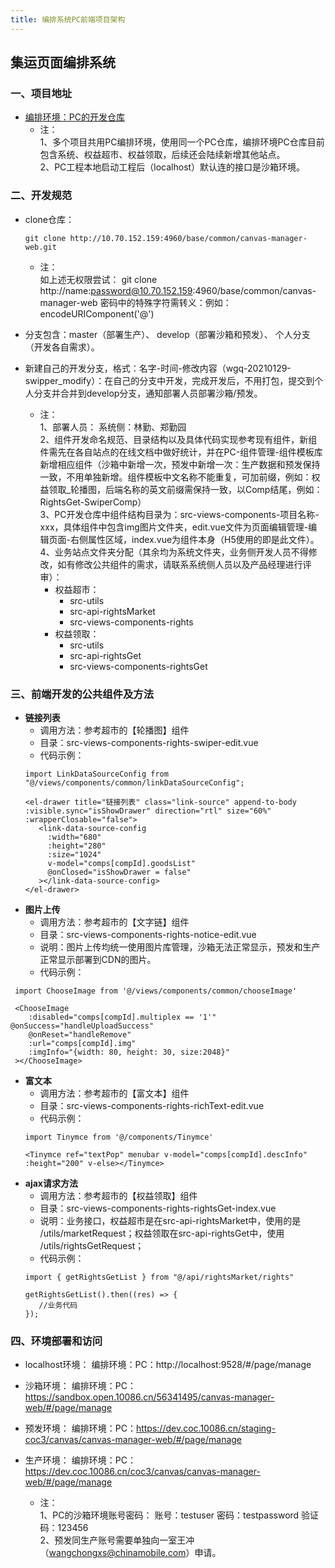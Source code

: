 ```yaml
---
title: 编排系统PC前端项目架构
---
```


## 集运页面编排系统

### 一、项目地址
- [编排环境：PC的开发仓库](http://10.70.152.159:4960/base/common/canvas-manager-web)
  - 注：<br>
1、多个项目共用PC编排环境，使用同一个PC仓库，编排环境PC仓库目前包含系统、权益超市、权益领取，后续还会陆续新增其他站点。<br>
2、PC工程本地启动工程后（localhost）默认连的接口是沙箱环境。     

### 二、开发规范
- clone仓库：

  `git clone http://10.70.152.159:4960/base/common/canvas-manager-web.git`
  - 注：<br>
如上述无权限尝试：
git clone http://name:password@10.70.152.159:4960/base/common/canvas-manager-web
密码中的特殊字符需转义：例如：encodeURIComponent('@')<br/>
- 分支包含：master（部署生产）、 develop（部署沙箱和预发）、 个人分支（开发各自需求）。<br/>
- 新建自己的开发分支，格式：名字-时间-修改内容（wgq-20210129-swipper_modify）：在自己的分支中开发，完成开发后，不用打包，提交到个人分支并合并到develop分支，通知部署人员部署沙箱/预发。<br/>  
  - 注：<br>
1、部署人员：
系统侧：林勤、郑勤园<br>
2、组件开发命名规范、目录结构以及具体代码实现参考现有组件，新组件需先在各自站点的在线文档中做好统计，并在PC-组件管理-组件模板库新增相应组件（沙箱中新增一次，预发中新增一次：生产数据和预发保持一致，不用单独新增。组件模板中文名称不能重复，可加前缀，例如：权益领取_轮播图，后端名称的英文前缀需保持一致，以Comp结尾，例如：RightsGet-SwiperComp）<br>
3、PC开发仓库中组件结构目录为：src-views-components-项目名称-xxx，具体组件中包含img图片文件夹，edit.vue文件为页面编辑管理-编辑页面-右侧属性区域，index.vue为组件本身（H5使用的即是此文件）。<br>
4、业务站点文件夹分配（其余均为系统文件夹，业务侧开发人员不得修改，如有修改公共组件的需求，请联系系统侧人员以及产品经理进行评审）：<br>
      - 权益超市：<br>
         - src-utils<br>
         - src-api-rightsMarket<br>
         - src-views-components-rights <br>
      - 权益领取：<br>
         - src-utils<br>
         - src-api-rightsGet<br>
         - src-views-components-rightsGet

### 三、前端开发的公共组件及方法
 - **链接列表**
   - 调用方法：参考超市的【轮播图】组件
   - 目录：src-views-components-rights-swiper-edit.vue<br>
   - 代码示例：
   ```
   import LinkDataSourceConfig from "@/views/components/common/linkDataSourceConfig";

   <el-drawer title="链接列表" class="link-source" append-to-body :visible.sync="isShowDrawer" direction="rtl" size="60%" :wrapperClosable="false">
      <link-data-source-config
        :width="680"
        :height="280"
        :size="1024"
        v-model="comps[compId].goodsList"
        @onClosed="isShowDrawer = false"
      ></link-data-source-config>
   </el-drawer>
   ```
 - **图片上传**
   - 调用方法：参考超市的【文字链】组件
   - 目录：src-views-components-rights-notice-edit.vue
   - 说明：图片上传均统一使用图片库管理，沙箱无法正常显示，预发和生产正常显示部署到CDN的图片。
   - 代码示例：
  ```
   import ChooseImage from '@/views/components/common/chooseImage'

   <ChooseImage 
      :disabled="comps[compId].multiplex == '1'" @onSuccess="handleUploadSuccess" 
      @onReset="handleRemove" 
      :url="comps[compId].img" 
      :imgInfo="{width: 80, height: 30, size:2048}"
   ></ChooseImage>
  ```
 - **富文本**
   - 调用方法：参考超市的【富文本】组件
   - 目录：src-views-components-rights-richText-edit.vue
   - 代码示例：
   ```
   import Tinymce from '@/components/Tinymce'

   <Tinymce ref="textPop" menubar v-model="comps[compId].descInfo" :height="200" v-else></Tinymce>
   ```
 - **ajax请求方法**
    - 调用方法：参考超市的【权益领取】组件
    - 目录：src-views-components-rights-rightsGet-index.vue
    - 说明：业务接口，权益超市是在src-api-rightsMarket中，使用的是 /utils/marketRequest；权益领取在src-api-rightsGet中，使用 /utils/rightsGetRequest；
   - 代码示例：
   ```
   import { getRightsGetList } from "@/api/rightsMarket/rights"

   getRightsGetList().then((res) => {
      //业务代码
   });
   ```

### 四、环境部署和访问
 - localhost环境：
    编排环境：PC：http://localhost:9528/#/page/manage
 - 沙箱环境：
    编排环境：PC：https://sandbox.open.10086.cn/56341495/canvas-manager-web/#/page/manage
 - 预发环境：
    编排环境：PC：https://dev.coc.10086.cn/staging-coc3/canvas/canvas-manager-web/#/page/manage
 - 生产环境：
    编排环境：PC：https://dev.coc.10086.cn/coc3/canvas/canvas-manager-web/#/page/manage

   - 注：<br>
1、PC的沙箱环境账号密码：
账号：testuser
密码：testpassword
验证码：123456<br>
2、预发同生产账号需要单独向一室王冲（wangchongxs@chinamobile.com）申请。
